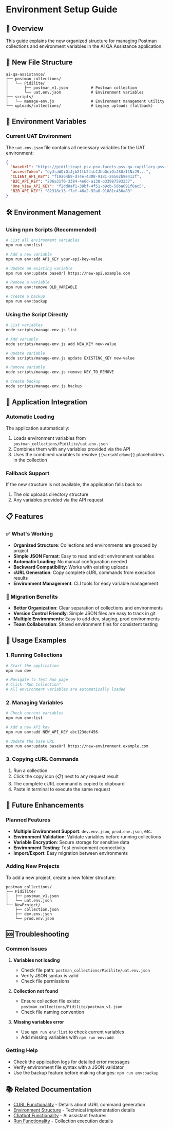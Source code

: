 # Environment Setup Guide

## 🎯 Overview

This guide explains the new organized structure for managing Postman collections and environment variables in the AI QA Assistance application.

## 📁 New File Structure

```
ai-qa-assistance/
├── postman_collections/
│   └── Pidilite/
│       ├── postman_v1.json          # Postman collection
│       └── uat.env.json             # Environment variables
├── scripts/
│   └── manage-env.js                # Environment management utility
└── uploads/collections/             # Legacy uploads (fallback)
```

## 🔧 Environment Variables

### Current UAT Environment

The `uat.env.json` file contains all necessary variables for the UAT environment:

```json
{
  "baseUrl": "https://pidiliteapi.psv-psv-facets-psv-qa.capillary-psv.facets.cloud",
  "accessToken": "eyJraWQiOiJjb21tb24iLCJhbGciOiJSUzI1NiJ9...",
  "CLIENT_API_KEY": "f19a64b9-d74e-4308-9181-26562b9e412f",
  "B2C_API_KEY": "206a31f0-3384-4e6d-a138-b33987593237",
  "One_View_API_KEY": "f2dd8af1-38bf-4f51-b9cb-58ba691f8ac5",
  "B2B_API_KEY": "82318c13-f7ef-46a2-92a8-91881c436a83"
}
```

## 🛠️ Environment Management

### Using npm Scripts (Recommended)

```bash
# List all environment variables
npm run env:list

# Add a new variable
npm run env:add API_KEY your-api-key-value

# Update an existing variable
npm run env:update baseUrl https://new-api.example.com

# Remove a variable
npm run env:remove OLD_VARIABLE

# Create a backup
npm run env:backup
```

### Using the Script Directly

```bash
# List variables
node scripts/manage-env.js list

# Add variable
node scripts/manage-env.js add NEW_KEY new-value

# Update variable
node scripts/manage-env.js update EXISTING_KEY new-value

# Remove variable
node scripts/manage-env.js remove KEY_TO_REMOVE

# Create backup
node scripts/manage-env.js backup
```

## 🚀 Application Integration

### Automatic Loading

The application automatically:

1. Loads environment variables from `postman_collections/Pidilite/uat.env.json`
2. Combines them with any variables provided via the API
3. Uses the combined variables to resolve `{{variableName}}` placeholders in the collection

### Fallback Support

If the new structure is not available, the application falls back to:

1. The old uploads directory structure
2. Any variables provided via the API request

## 📋 Features

### ✅ What's Working

- **Organized Structure**: Collections and environments are grouped by project
- **Simple JSON Format**: Easy to read and edit environment variables
- **Automatic Loading**: No manual configuration needed
- **Backward Compatibility**: Works with existing uploads
- **cURL Generation**: Copy complete cURL commands from execution results
- **Environment Management**: CLI tools for easy variable management

### 🔄 Migration Benefits

- **Better Organization**: Clear separation of collections and environments
- **Version Control Friendly**: Simple JSON files are easy to track in git
- **Multiple Environments**: Easy to add dev, staging, prod environments
- **Team Collaboration**: Shared environment files for consistent testing

## 🎯 Usage Examples

### 1. Running Collections

```bash
# Start the application
npm run dev

# Navigate to Test Run page
# Click "Run Collection"
# All environment variables are automatically loaded
```

### 2. Managing Variables

```bash
# Check current variables
npm run env:list

# Add a new API key
npm run env:add NEW_API_KEY abc123def456

# Update the base URL
npm run env:update baseUrl https://new-environment.example.com
```

### 3. Copying cURL Commands

1. Run a collection
2. Click the copy icon (📋) next to any request result
3. The complete cURL command is copied to clipboard
4. Paste in terminal to execute the same request

## 🔮 Future Enhancements

### Planned Features

- **Multiple Environment Support**: `dev.env.json`, `prod.env.json`, etc.
- **Environment Validation**: Validate variables before running collections
- **Variable Encryption**: Secure storage for sensitive data
- **Environment Testing**: Test environment connectivity
- **Import/Export**: Easy migration between environments

### Adding New Projects

To add a new project, create a new folder structure:

```
postman_collections/
├── Pidilite/
│   ├── postman_v1.json
│   └── uat.env.json
└── NewProject/
    ├── collection.json
    ├── dev.env.json
    └── prod.env.json
```

## 🆘 Troubleshooting

### Common Issues

1. **Variables not loading**

   - Check file path: `postman_collections/Pidilite/uat.env.json`
   - Verify JSON syntax is valid
   - Check file permissions

2. **Collection not found**

   - Ensure collection file exists: `postman_collections/Pidilite/postman_v1.json`
   - Check file naming convention

3. **Missing variables error**
   - Use `npm run env:list` to check current variables
   - Add missing variables with `npm run env:add`

### Getting Help

- Check the application logs for detailed error messages
- Verify environment file syntax with a JSON validator
- Use the backup feature before making changes: `npm run env:backup`

## 📚 Related Documentation

- [CURL Functionality](./CURL_FUNCTIONALITY.md) - Details about cURL command generation
- [Environment Structure](./ENVIRONMENT_STRUCTURE.md) - Technical implementation details
- [Chatbot Functionality](./CHATBOT_FUNCTIONALITY.md) - AI assistant features
- [Run Functionality](./RUN_FUNCTIONALITY.md) - Collection execution details
